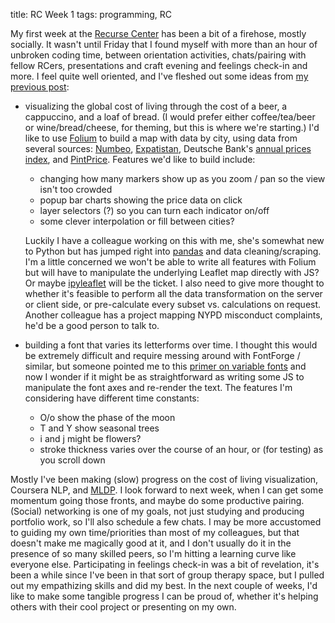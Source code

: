 title: RC Week 1
tags: programming, RC

My first week at the [Recurse Center](https://www.recurse.com/) has been a bit of a firehose, mostly socially. It wasn't until Friday that I found myself with more than an hour of unbroken coding time, between orientation activities, chats/pairing with fellow RCers, presentations and craft evening and feelings check-in and more. I feel quite well oriented, and I've fleshed out some ideas from [my previous post]({filename}/posts/2021-01-04-RC-day-1.md):

- visualizing the global cost of living through the cost of a beer, a cappuccino, and a loaf of bread. (I would prefer either coffee/tea/beer or wine/bread/cheese, for theming, but this is where we're starting.) I'd like to use [Folium](https://python-visualization.github.io/folium/) to build a map with data by city, using data from several sources: [Numbeo](https://www.numbeo.com/cost-of-living/), [Expatistan](https://www.expatistan.com/cost-of-living), Deutsche Bank's [annual prices index](https://www.dbresearch.com/PROD/RPS_EN-PROD/Mapping_the_world_prices_2019/RPS_EN_DOC_VIEW.calias?rwnode=PROD0000000000436748&ProdCollection=PROD0000000000505140), and [PintPrice](http://www.pintprice.com/). Features we'd like to build include:
    - changing how many markers show up as you zoom / pan so the view isn't too crowded
    - popup bar charts showing the price data on click
    - layer selectors (?) so you can turn each indicator on/off
    - some clever interpolation or fill between cities?

    Luckily I have a colleague working on this with me, she's somewhat new to Python but has jumped right into [pandas](https://pandas.pydata.org/) and data cleaning/scraping. I'm a little concerned we won't be able to write all features with Folium but will have to manipulate the underlying Leaflet map directly with JS? Or maybe [ipyleaflet](https://ipyleaflet.readthedocs.io/en/latest/) will be the ticket. I also need to give more thought to whether it's feasible to perform all the data transformation on the server or client side, or pre-calculate every subset vs. calculations on request. Another colleague has a project mapping NYPD misconduct complaints, he'd be a good person to talk to.

- building a font that varies its letterforms over time. I thought this would be extremely difficult and require messing around with FontForge / similar, but someone pointed me to this [primer on variable fonts](https://web.dev/variable-fonts/) and now I wonder if it might be as straightforward as writing some JS to manipulate the font axes and re-render the text. The features I'm considering have different time constants:
    - O/o show the phase of the moon
    - T and Y show seasonal trees
    - i and j might be flowers?
    - stroke thickness varies over the course of an hour, or (for testing) as you scroll down

Mostly I've been making (slow) progress on the cost of living visualization, Coursera NLP, and [MLDP](https://www.manning.com/books/mastering-large-datasets-with-python). I look forward to next week, when I can get some momentum going those fronts, and maybe do some productive pairing. (Social) networking is one of my goals, not just studying and producing portfolio work, so I'll also schedule a few chats. I may be more accustomed to guiding my own time/priorities than most of my colleagues, but that doesn't make me magically good at it, and I don't usually do it in the presence of so many skilled peers, so I'm hitting a learning curve like everyone else. Participating in feelings check-in was a bit of revelation, it's been a while since I've been in that sort of group therapy space, but I pulled out my empathizing skills and did my best. In the next couple of weeks, I'd like to make some tangible progress I can be proud of, whether it's helping others with their cool project or presenting on my own.
